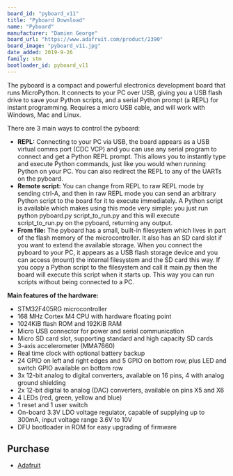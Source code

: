 ```yaml
---
board_id: "pyboard_v11"
title: "Pyboard Download"
name: "Pyboard"
manufacturer: "Damien George"
board_url: "https://www.adafruit.com/product/2390"
board_image: "pyboard_v11.jpg"
date_added: 2019-9-26
family: stm
bootloader_id: pyboard_v11
---
```


The pyboard is a compact and powerful electronics development board that runs MicroPython. It connects to your PC over USB, giving you a USB flash drive to save your Python scripts, and a serial Python prompt (a REPL) for instant programming. Requires a micro USB cable, and will work with Windows, Mac and Linux.

There are 3 main ways to control the pyboard:

*   **REPL:** Connecting to your PC via USB, the board appears as a USB virtual comms port (CDC VCP) and you can use any serial program to connect and get a Python REPL prompt. This allows you to instantly type and execute Python commands, just like you would when running Python on your PC. You can also redirect the REPL to any of the UARTs on the pyboard.
*   **Remote script:** You can change from REPL to raw REPL mode by sending ctrl-A, and then in raw REPL mode you can send an arbitrary Python script to the board for it to execute immediately. A Python script is available which makes using this mode very simple: you just run python pyboard.py script_to_run.py and this will execute script_to_run.py on the pyboard, returning any output.
*   **From file:** The pyboard has a small, built-in filesystem which lives in part of the flash memory of the microcontroller. It also has an SD card slot if you want to extend the available storage. When you connect the pyboard to your PC, it appears as a USB flash storage device and you can access (mount) the internal filesystem and the SD card this way. If you copy a Python script to the filesystem and call it main.py then the board will execute this script when it starts up. This way you can run scripts without being connected to a PC.

**Main features of the hardware:**
*   STM32F405RG microcontroller
*   168 MHz Cortex M4 CPU with hardware floating point
*   1024KiB flash ROM and 192KiB RAM
*   Micro USB connector for power and serial communication
*   Micro SD card slot, supporting standard and high capacity SD cards
*   3-axis accelerometer (MMA7660)
*   Real time clock with optional battery backup
*   24 GPIO on left and right edges and 5 GPIO on bottom row, plus LED and switch GPIO available on bottom row
*   3x 12-bit analog to digital converters, available on 16 pins, 4 with analog ground shielding
*   2x 12-bit digital to analog (DAC) converters, available on pins X5 and X6
*   4 LEDs (red, green, yellow and blue)
*   1 reset and 1 user switch
*   On-board 3.3V LDO voltage regulator, capable of supplying up to 300mA, input voltage range 3.6V to 10V
*   DFU bootloader in ROM for easy upgrading of firmware

## Purchase
* [Adafruit](https://www.adafruit.com/product/2390)
